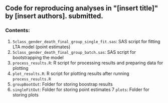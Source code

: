 ## Code for reproducing analyses in "[insert title]" by [insert authors]. submitted.

### Contents:

1. `5class_gender_death_final_group_single_fit.sas`: SAS script for fitting LTA model (point estimates)
2. `5class_gender_death_final_group_batch.sas`: SAS script for bootstrapping the model
3. `process_results.R`: R script for processing results and preparing data for plotting
4. `plot_results.R`: R script for plotting results after running `process_results.R`
5. `groupBootOut`: Folder for storing boostrap results
6. `singleFitOut`: Folder for storing point estimates
7 `plots`: Folder for storing plots